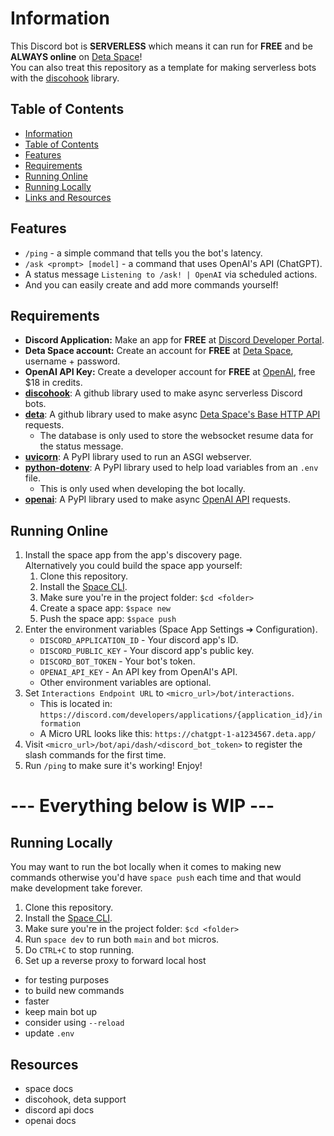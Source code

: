 # Information
This Discord bot is **SERVERLESS** which means it can run for **FREE** and be **ALWAYS online** on [Deta Space](https://deta.space)!  
You can also treat this repository as a template for making serverless bots with the [discohook](https://github.com/jnsougata/discohook) library.

## Table of Contents
- [Information](#information)
- [Table of Contents](#table-of-contents)
- [Features](#features)
- [Requirements](#requirements)
- [Running Online](#running-online)
- [Running Locally](#running-locally)
- [Links and Resources](#resources)

## Features
- `/ping` - a simple command that tells you the bot's latency.
- `/ask <prompt> [model]` - a command that uses OpenAI's API (ChatGPT).
- A status message `Listening to /ask! | OpenAI` via scheduled actions.
- And you can easily create and add more commands yourself!

## Requirements
- **Discord Application:** Make an app for **FREE** at [Discord Developer Portal](https://discord.com/developers/applications).
- **Deta Space account:** Create an account for **FREE** at [Deta Space](https://deta.space/), username + password.
- **OpenAI API Key:** Create a developer account for **FREE** at [OpenAI](https://platform.openai.com/overview), free $18 in credits.
- [**discohook**](https://github.com/jnsougata/discohook): A github library used to make async serverless Discord bots.
- [**deta**](https://github.com/jnsougata/discohook): A github library used to make async [Deta Space's Base HTTP API](https://deta.space/docs/en/reference/base/HTTP) requests.
  - The database is only used to store the websocket resume data for the status message.
- [**uvicorn**](https://pypi.org/project/uvicorn/): A PyPI library used to run an ASGI webserver.
- [**python-dotenv**](https://pypi.org/project/python-dotenv/): A PyPI library used to help load variables from an `.env` file.
  - This is only used when developing the bot locally.
- [**openai**](https://pypi.org/project/openai/): A PyPI library used to make async [OpenAI API](https://platform.openai.com/docs/api-reference?lang=python) requests.

## Running Online
1. Install the space app from the app's discovery page.  
   Alternatively you could build the space app yourself:
   1. Clone this repository.
   2. Install the [Space CLI](https://deta.space/docs/en/basics/cli).
   3. Make sure you're in the project folder: `$cd <folder>`
   4. Create a space app: `$space new`
   5. Push the space app: `$space push`
2. Enter the environment variables (Space App Settings ➔ Configuration).
    - `DISCORD_APPLICATION_ID` - Your discord app's ID.
    - `DISCORD_PUBLIC_KEY` - Your discord app's public key.
    - `DISCORD_BOT_TOKEN` - Your bot's token.
    - `OPENAI_API_KEY` - An API key from OpenAI's API.
    - Other environment variables are optional.
3. Set `Interactions Endpoint URL` to `<micro_url>/bot/interactions`.
    - This is located in: `https://discord.com/developers/applications/{application_id}/information`
    - A Micro URL looks like this: `https://chatgpt-1-a1234567.deta.app/`
4. Visit `<micro_url>/bot/api/dash/<discord_bot_token>` to register the slash commands for the first time.
5. Run `/ping` to make sure it's working! Enjoy!

# --- Everything below is WIP ---

## Running Locally
You may want to run the bot locally when it comes to making new commands otherwise you'd have `space push` each time and that would make development take forever.
1. Clone this repository.
2. Install the [Space CLI](https://deta.space/docs/en/basics/cli).
3. Make sure you're in the project folder: `$cd <folder>`
4. Run `space dev` to run both `main` and `bot` micros.
  1. Do `CTRL+C` to stop running.
5. Set up a reverse proxy to forward local host
- for testing purposes
- to build new commands
- faster
- keep main bot up
- consider using `--reload`
- update `.env`

## Resources
- space docs
- discohook, deta support
- discord api docs
- openai docs

